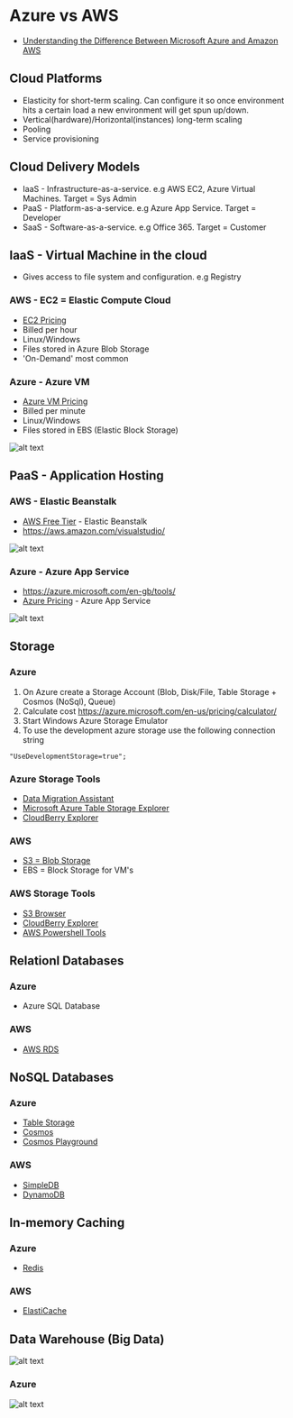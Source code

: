 # Azure vs AWS
* [Understanding the Difference Between Microsoft Azure and Amazon AWS](https://app.pluralsight.com/library/courses/understanding-difference-microsoft-azure-amazon-aws/table-of-contents)

## Cloud Platforms
* Elasticity for short-term scaling. Can configure it so once environment hits a certain load a new environment will get spun up/down.
* Vertical(hardware)/Horizontal(instances) long-term scaling
* Pooling
* Service provisioning 

## Cloud Delivery Models
* IaaS - Infrastructure-as-a-service. e.g AWS EC2, Azure Virtual Machines. Target = Sys Admin
* PaaS - Platform-as-a-service. e.g Azure App Service. Target = Developer
* SaaS - Software-as-a-service. e.g Office 365. Target = Customer

## IaaS - Virtual Machine in the cloud
* Gives access to file system and configuration. e.g Registry

### AWS - EC2 = Elastic Compute Cloud
* [EC2 Pricing](https://aws.amazon.com/ec2/pricing/)
* Billed per hour
* Linux/Windows 
* Files stored in Azure Blob Storage
* 'On-Demand' most common

### Azure - Azure VM
* [Azure VM Pricing](https://azure.microsoft.com/en-gb/pricing/calculator/?service=virtual-machines)
* Billed per minute
* Linux/Windows
* Files stored in EBS (Elastic Block Storage)

![alt text](img/azure-vm.png "Azure VM")

## PaaS - Application Hosting

### AWS - Elastic Beanstalk
* [AWS Free Tier](https://aws.amazon.com/free/) - Elastic Beanstalk
* https://aws.amazon.com/visualstudio/

![alt text](img/aws.png "Elastic Beanstalk")

### Azure - Azure App Service
* https://azure.microsoft.com/en-gb/tools/
* [Azure Pricing](https://azure.microsoft.com/en-gb/pricing/details/app-service/windows/) - Azure App Service

![alt text](img/azure.png "Azure App Service")

## Storage

### Azure
1. On Azure create a Storage Account (Blob, Disk/File, Table Storage + Cosmos (NoSql), Queue) 
2. Calculate cost https://azure.microsoft.com/en-us/pricing/calculator/
3. Start Windows Azure Storage Emulator
4. To use the development azure storage use the following connection string
```
"UseDevelopmentStorage=true";
```

### Azure Storage Tools
* [Data Migration Assistant](https://www.microsoft.com/en-us/download/confirmation.aspx?id=53595)
* [Microsoft Azure Table Storage Explorer](https://azure.microsoft.com/en-us/features/storage-explorer/)
* [CloudBerry Explorer](https://www.cloudberrylab.com/download.aspx?prod=cbazure)

### AWS
* [S3 = Blob Storage](https://aws.amazon.com/s3/pricing/)
* EBS = Block Storage for VM's

### AWS Storage Tools
* [S3 Browser](http://s3browser.com/)
* [CloudBerry Explorer](https://www.cloudberrylab.com/download.aspx?prod=cbes3free)
* [AWS Powershell Tools](https://aws.amazon.com/powershell/)

## Relationl Databases

### Azure
* Azure SQL Database

### AWS 
* [AWS RDS](https://us-east-2.console.aws.amazon.com/rds/home)

## NoSQL Databases

### Azure
* [Table Storage](https://azure.microsoft.com/en-gb/services/storage/tables/)
* [Cosmos](https://docs.microsoft.com/en-us/azure/cosmos-db/introduction)
* [Cosmos Playground](https://www.documentdb.com/sql/demo)

### AWS 
* [SimpleDB](https://aws.amazon.com/simpledb/)
* [DynamoDB](https://aws.amazon.com/dynamodb/)

## In-memory Caching

### Azure
* [Redis](https://azure.microsoft.com/en-gb/services/cache/)

### AWS
* [ElastiCache](https://aws.amazon.com/elasticache/)

## Data Warehouse (Big Data)
![alt text](img/dw.png "Data Warehouse")

### Azure
![alt text](img/azure-dw.png "Azure Data Warehouse")